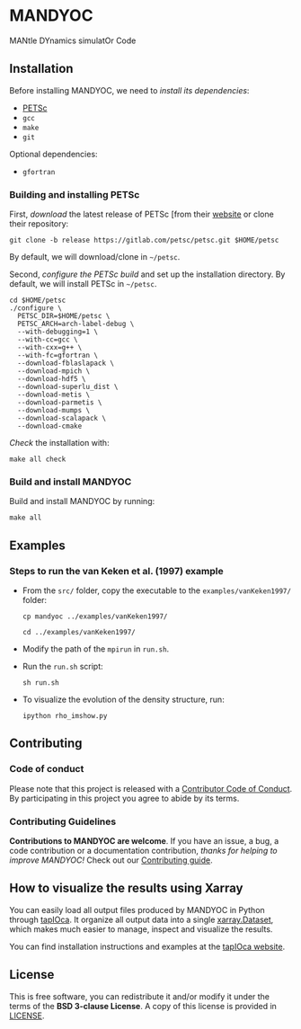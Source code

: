 # MANDYOC

MANtle DYnamics simulatOr Code

## Installation

Before installing MANDYOC, we need to _install its dependencies_:

- [PETSc](https://www.mcs.anl.gov/petsc/)
- `gcc`
- `make`
- `git`

Optional dependencies:

- `gfortran`

### Building and installing PETSc

First, _download_ the latest release of PETSc [from their
[website](https://www.mcs.anl.gov/petsc/download/index.html) or clone their
repository:

```
git clone -b release https://gitlab.com/petsc/petsc.git $HOME/petsc
```

By default, we will download/clone in `~/petsc`.

Second, _configure the PETSc build_ and set up the installation directory.
By default, we will install PETSc in `~/petsc`.

```
cd $HOME/petsc
./configure \
  PETSC_DIR=$HOME/petsc \
  PETSC_ARCH=arch-label-debug \
  --with-debugging=1 \
  --with-cc=gcc \
  --with-cxx=g++ \
  --with-fc=gfortran \
  --download-fblaslapack \
  --download-mpich \
  --download-hdf5 \
  --download-superlu_dist \
  --download-metis \
  --download-parmetis \
  --download-mumps \
  --download-scalapack \
  --download-cmake
```

_Check_ the installation with:

```
make all check
```

### Build and install MANDYOC

Build and install MANDYOC by running:

```
make all
```

## Examples

### Steps to run the van Keken et al. (1997) example

- From the `src/` folder, copy the executable to the `examples/vanKeken1997/`
  folder:

  ```
  cp mandyoc ../examples/vanKeken1997/
  ```

  ```
  cd ../examples/vanKeken1997/
  ```

- Modify the path of the `mpirun` in `run.sh`.

- Run the `run.sh` script:

  ```
  sh run.sh
  ```

- To visualize the evolution of the density structure, run:

  ```
  ipython rho_imshow.py
  ```

## Contributing

### Code of conduct

Please note that this project is released with a
[Contributor Code of Conduct](https://bitbucket.org/victorsacek/mandyoc/src/master/CODE_OF_CONDUCT.md).
By participating in this project you agree to abide by its terms.

### Contributing Guidelines

**Contributions to MANDYOC are welcome**.
If you have an issue, a bug, a code contribution or a documentation
contribution, _thanks for helping to improve MANDYOC!_
Check out our
[Contributing guide](https://bitbucket.org/victorsacek/mandyoc/src/master/CONTRIBUTING.md).

## How to visualize the results using Xarray

You can easily load all output files produced by MANDYOC in Python through
[tapIOca](https://github.com/aguspesce/tapioca).
It organize all output data into a single
[xarray.Dataset](https://xarray.pydata.org/en/stable/), which makes much easier
to manage, inspect and visualize the results.

You can find installation instructions and examples at the
[tapIOca website](https://github.com/aguspesce/tapioca).

## License

This is free software, you can redistribute it and/or modify it under the terms
of the **BSD 3-clause License**.
A copy of this license is provided in
[LICENSE](/https://bitbucket.org/victorsacek/mandyoc/src/master/LICENSE).
